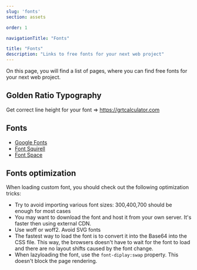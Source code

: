 ```yaml
---
slug: 'fonts'
section: assets

order: 1

navigationTitle: "Fonts"

title: "Fonts"
description: "Links to free fonts for your next web project"
---
```


On this page, you will find a list of pages, where you can find free fonts for your next web project.

## Golden Ratio Typography
Get correct line height for your font => https://grtcalculator.com

## Fonts
- [Google Fonts](https://fonts.google.com)
- [Font Squirell](https://www.fontsquirrel.com)
- [Font Space](https://www.fontspace.com)

## Fonts optimization
When loading custom font, you should check out the following optimization tricks:
- Try to avoid importing various font sizes: 300,400,700 should be enough for most cases
- You may want to download the font and host it from your own server. It's faster then using external CDN.
- Use woff or woff2. Avoid SVG fonts
- The fastest way to load the font is to convert it into the Base64 into the CSS file. This way, the browsers doesn't have to wait for the font to load and there are no layout shifts caused by the font change.
- When lazyloading the font, use the `font-diplay:swap` property. This doesn't block the page rendering.
